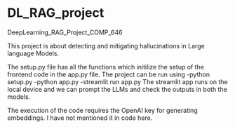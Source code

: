 # DL_RAG_project
 DeepLearning_RAG_Project_COMP_646

 This project is about detecting and mitigating hallucinations in Large language Models. 

 The setup.py file has all the functions which initilize the setup of the frontend code in the app.py file.
 The project can be run using
 -python setup.py
 -python app.py
 -streamlit run app.py
 The streamlit app runs on the local device and we can prompt the LLMs and check the outputs in both the models.

 The execution of the code requires the OpenAI key for generating embeddings. I have not mentioned it in code here.